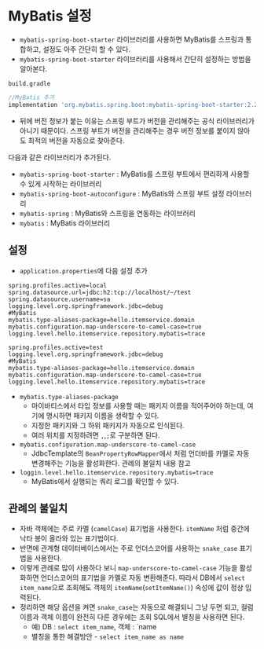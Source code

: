 # MyBatis 설정 
- `mybatis-spring-boot-starter` 라이브러리를 사용하면 MyBatis를 스프링과 통합하고, 설정도 아주
간단히 할 수 있다.
- `mybatis-spring-boot-starter` 라이브러리를 사용해서 간단히 설정하는 방법을 알아본다.

`build.gradle`
```groovy
//MyBatis 추가
implementation 'org.mybatis.spring.boot:mybatis-spring-boot-starter:2.2.0'
```
- 뒤에 버전 정보가 붙는 이유는 스프링 부트가 버전을 관리해주는 공식 라이브러리가 아니기 때문이다.
스프링 부트가 버전을 관리해주는 경우 버전 정보를 붙이지 않아도 최적의 버전을 자동으로 찾아준다.

다음과 같은 라이브러리가 추가된다.
- `mybatis-spring-boot-starter` : MyBatis를 스프링 부트에서 편리하게 사용할 수 있게 
시작하는 라이브러리
- `mybatis-spring-boot-autoconfigure` : MyBatis와 스프링 부트 설정 라이브러리
- `mybatis-spring` : MyBatis와 스프링을 연동하는 라이브러리
- `mybatis` : MyBatis 라이브러리

## 설정
- `application.properties`에 다음 설정 추가
```properties
spring.profiles.active=local
spring.datasource.url=jdbc:h2:tcp://localhost/~/test
spring.datasource.username=sa
logging.level.org.springframework.jdbc=debug
#MyBatis
mybatis.type-aliases-package=hello.itemservice.domain
mybatis.configuration.map-underscore-to-camel-case=true
logging.level.hello.itemservice.repository.mybatis=trace
```
```properties
spring.profiles.active=test
logging.level.org.springframework.jdbc=debug
#MyBatis
mybatis.type-aliases-package=hello.itemservice.domain
mybatis.configuration.map-underscore-to-camel-case=true
logging.level.hello.itemservice.repository.mybatis=trace
```
- `mybatis.type-aliases-package`
  - 마이바티스에서 타입 정보를 사용할 때는 패키지 이름을 적어주어야 하는데, 여기에 명시하면 패키지
    이름을 생략할 수 있다.
  - 지정한 패키지와 그 하위 패키지가 자동으로 인식된다.
  - 여러 위치를 지정하려면 `,`,`;`로 구분하면 된다.
- `mybatis.configuration.map-underscore-to-camel-case`
  - JdbcTemplate의 `BeanPropertyRowMapper`에서 처럼 언더바를 카멜로 자동 변경해주는 기능을
    활성화한다. 관례의 불일치 내용 참고
- `loggin.level.hello.itemservice.repository.mybatis=trace`
  - MyBatis에서 실행되는 쿼리 로그를 확인할 수 있다.

## 관례의 불일치
- 자바 객체에는 주로 카멜 (`camelCase`) 표기법을 사용한다. `itemName` 처럼 중간에 낙타 봉이
올라와 있는 표기법이다.
- 반면에 관계형 데이터베이스에서는 주로 언더스코어를 사용하는 `snake_case` 표기법을 사용한다.
- 이렇게 관례로 많이 사용하다 보니 `map-underscore-to-camel-case` 기능을 활성화하면 
언더스코어의 표기법을 카멜로 자동 변환해준다. 따라서 DB에서 `select item_name`으로 조회해도
객체의 `itemName`(`setItemName()`) 속성에 값이 정상 입력된다.
- 정리하면 해당 옵션을 켜면 `snake_case`는 자동으로 해결되니 그냥 두면 되고, 컬럼 이름과 객체
이름이 완전히 다른 경우에는 조회 SQL에서 별칭을 사용하면 된다.
    - 예) DB : `select item_name`, 객체 : `name
    - 별칭을 통한 해결방안 - `select item_name as name`
